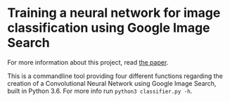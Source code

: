 # Training a neural network for image classification using Google Image Search
For more information about this project, read [the paper](paper.pdf).

This is a commandline tool providing four different functions
regarding the creation of a Convolutional Neural Network using
Google Image Search, built in Python 3.6. For more info
run ```python3 classifier.py -h```.